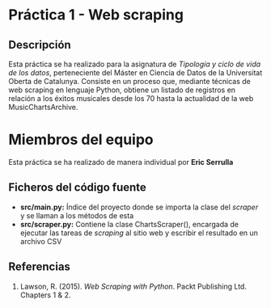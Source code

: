 
# Práctica 1 - Web scraping

## Descripción
Esta práctica se ha realizado para la asignatura de *Tipología y ciclo de vida de los datos*, perteneciente del Máster en Ciencia de Datos de la Universitat Oberta de Catalunya. Consiste en un proceso que, mediante técnicas de web scraping en lenguaje Python, obtiene un listado de registros en relación a los éxitos musicales desde los 70 hasta la actualidad de la web MusicChartsArchive.

# Miembros del equipo
Esta práctica se ha realizado de manera individual por **Eric Serrulla**

## Ficheros del código fuente

 - **src/main.py:** Índice del proyecto donde se importa la clase del *scraper* y se llaman a los métodos de esta
 - **src/scraper.py:** Contiene la clase ChartsScraper(), encargada de ejecutar las tareas de *scraping* al sitio web y escribir el resultado en un archivo CSV

## Referencias

 1. Lawson, R. (2015).  _Web Scraping with Python_. Packt Publishing Ltd. Chapters 1 & 2.
